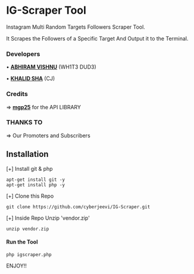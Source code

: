 # IG-Scraper Tool

Instagram Multi Random Targets Followers Scraper Tool.

It Scrapes the Followers of a Specific Target
And Output it to the Terminal.

### Developers
• **[ABHIRAM VISHNU](https://instagram.com/abhiramvishnu__)** (WH1T3 DUD3)

• **[KHALID SHA](https://instagram.com/khalid._.sha)** (CJ)

### Credits
 => **[mgp25](https://github.com/mgp25)** for the API LIBRARY

### THANKS TO
 => Our Promoters and Subscribers

## Installation
 [+] Install git & php
```
apt-get install git -y
apt-get install php -y
```
 [+] Clone this Repo
```
git clone https://github.com/cyberjeevi/IG-Scraper.git
```
 [+] Inside Repo Unzip 'vendor.zip'
```
unzip vendor.zip
```
#### Run the Tool
```
php igscraper.php
```

ENJOY!!
